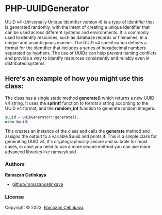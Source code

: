 # PHP-UUIDGenerator

UUID v4 (Universally Unique Identifier version 4) is a type of identifier that is generated randomly, with the intent of creating a unique identifier that can be used across different systems and environments. It is commonly used to identify resources, such as database records or filenames, in a unique and unambiguous manner. The UUID v4 specification defines a format for the identifier that includes a series of hexadecimal numbers separated by hyphens. The use of UUIDs can help prevent naming conflicts and provide a way to identify resources consistently and reliably even in distributed systems.

## Here's an example of how you might use this class:

The class has a single static method **generate()** which returns a new UUID v4 string. It uses the **sprintf** function to format a string according to the UUID v4 format, and the **random_int** function to generate random integers.

```php
$uuid = UUIDGenerator::generate();
echo $uuid;
```

This creates an instance of the class and calls the **generate** method and assigns the output to a variable $uuid and prints it.
This is a simple class for generating UUID v4, it's cryptographically secure and suitable for most cases, in case you need to use a more secure method you can use more advanced libraries like ramsey/uuid

### Authors

**Ramazan Çetinkaya**

- [github/ramazancetinkaya](https://github.com/ramazancetinkaya)

### License

Copyright © 2023, [Ramazan Çetinkaya](https://github.com/ramazancetinkaya).
